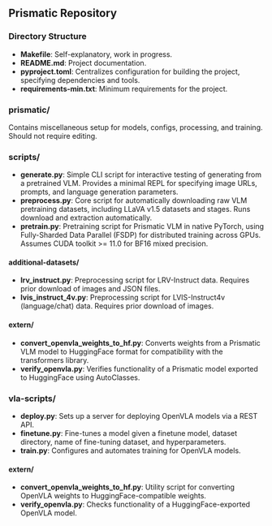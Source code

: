 ## Prismatic Repository

### Directory Structure

- **Makefile**: Self-explanatory, work in progress.
- **README.md**: Project documentation.
- **pyproject.toml**: Centralizes configuration for building the project, specifying dependencies and tools.
- **requirements-min.txt**: Minimum requirements for the project.

### prismatic/

Contains miscellaneous setup for models, configs, processing, and training. Should not require editing.

### scripts/
- **generate.py**: Simple CLI script for interactive testing of generating from a pretrained VLM. Provides a minimal REPL for specifying image URLs, prompts, and language generation parameters.
- **preprocess.py**: Core script for automatically downloading raw VLM pretraining datasets, including LLaVA v1.5 datasets and stages. Runs download and extraction automatically.
- **pretrain.py**: Pretraining script for Prismatic VLM in native PyTorch, using Fully-Sharded Data Parallel (FSDP) for distributed training across GPUs. Assumes CUDA toolkit >= 11.0 for BF16 mixed precision.

#### additional-datasets/

- **lrv_instruct.py**: Preprocessing script for LRV-Instruct data. Requires prior download of images and JSON files.
- **lvis_instruct_4v.py**: Preprocessing script for LVIS-Instruct4v (language/chat) data. Requires prior download of images.

#### extern/

- **convert_openvla_weights_to_hf.py**: Converts weights from a Prismatic VLM model to HuggingFace format for compatibility with the transformers library.
- **verify_openvla.py**: Verifies functionality of a Prismatic model exported to HuggingFace using AutoClasses.

### vla-scripts/

- **deploy.py**: Sets up a server for deploying OpenVLA models via a REST API.
- **finetune.py**: Fine-tunes a model given a finetune model, dataset directory, name of fine-tuning dataset, and hyperparameters.
- **train.py**: Configures and automates training for OpenVLA models.

#### extern/

- **convert_openvla_weights_to_hf.py**: Utility script for converting OpenVLA weights to HuggingFace-compatible weights.
- **verify_openvla.py**: Checks functionality of a HuggingFace-exported OpenVLA model.

